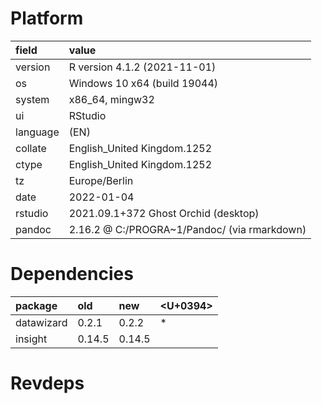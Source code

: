 # Platform

|field    |value                                        |
|:--------|:--------------------------------------------|
|version  |R version 4.1.2 (2021-11-01)                 |
|os       |Windows 10 x64 (build 19044)                 |
|system   |x86_64, mingw32                              |
|ui       |RStudio                                      |
|language |(EN)                                         |
|collate  |English_United Kingdom.1252                  |
|ctype    |English_United Kingdom.1252                  |
|tz       |Europe/Berlin                                |
|date     |2022-01-04                                   |
|rstudio  |2021.09.1+372 Ghost Orchid (desktop)         |
|pandoc   |2.16.2 @ C:/PROGRA~1/Pandoc/ (via rmarkdown) |

# Dependencies

|package    |old    |new    |<U+0394>  |
|:----------|:------|:------|:--|
|datawizard |0.2.1  |0.2.2  |*  |
|insight    |0.14.5 |0.14.5 |   |

# Revdeps

